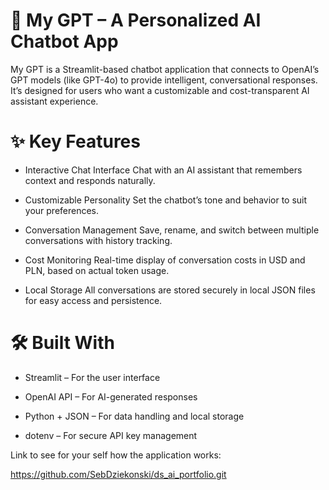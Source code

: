 # 🧠 My GPT – A Personalized AI Chatbot App

My GPT is a Streamlit-based chatbot application that connects to OpenAI’s GPT models (like GPT-4o) to provide intelligent, conversational responses. It’s designed for users who want a customizable and cost-transparent AI assistant experience.

# ✨ Key Features

- Interactive Chat Interface
Chat with an AI assistant that remembers context and responds naturally.

- Customizable Personality
Set the chatbot’s tone and behavior to suit your preferences.

- Conversation Management
Save, rename, and switch between multiple conversations with history tracking.

- Cost Monitoring
Real-time display of conversation costs in USD and PLN, based on actual token usage.

- Local Storage
All conversations are stored securely in local JSON files for easy access and persistence.

# 🛠️ Built With

- Streamlit – For the user interface

- OpenAI API – For AI-generated responses

- Python + JSON – For data handling and local storage

- dotenv – For secure API key management

Link to see for your self how the application works:

https://github.com/SebDziekonski/ds_ai_portfolio.git

